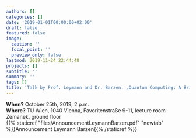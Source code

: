```yaml
---
authors: []
categories: []
date: '2019-01-01T00:00:00+02:00'
draft: false
featured: false
image:
  caption: ''
  focal_point: ''
  preview_only: false
lastmod: 2019-11-24 22:44:48
projects: []
subtitle: ''
summary: ''
tags: []
title: 'Talk by Prof. Leymann and Dr. Barzen: „Quantum Computing: A Brief Introduction“'
---
```


**When?** October 25th, 2019, 2 p.m.  
**Where?** TU Wien, 1040 Vienna, Favoritenstraße 9-11, lecture room Zemanek, ground floor  
{{% staticref "files/AnnouncementLeymannBarzen.pdf" "newtab" %}}Announcement Leymann Barzen{{% /staticref %}}
